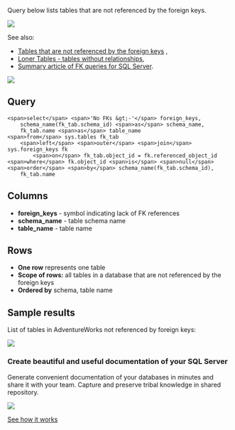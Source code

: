 Query below lists tables that are not referenced by the foreign keys.

![](https://dataedo.com/asset/img/kb/query/not_referenced_table.png)

See also:

-   [Tables that are not referenced by the foreign keys](https://dataedo.com/kb/query/sql-server/find-tables-that-are-not-referenced-by-the-foreign-keys) ,
-   [Loner Tables - tables without relationships](https://dataedo.com/kb/query/sql-server/find-tables-without-relationships-loner-tables),
-   [Summary article of FK queries for SQL Server](https://dataedo.com/kb/query/sql-server/list-foreign-keys-sql-queries).

[![](https://dataedo.com/asset/img/markdown/docs/test-article/3187eed29ce5b9127613e8a72fc11156.png)](https://dataedo.com/blog/confused-when-trying-to-work-with-databases?cta=kb-query-confused)

## Query

```
<span>select</span> <span>'No FKs &gt;-'</span> foreign_keys,
    schema_name(fk_tab.schema_id) <span>as</span> schema_name,
    fk_tab.name <span>as</span> table_name
<span>from</span> sys.tables fk_tab
    <span>left</span> <span>outer</span> <span>join</span> sys.foreign_keys fk
        <span>on</span> fk_tab.object_id = fk.referenced_object_id
<span>where</span> fk.object_id <span>is</span> <span>null</span>
<span>order</span> <span>by</span> schema_name(fk_tab.schema_id),
    fk_tab.name
```

## Columns

-   **foreign\_keys** - symbol indicating lack of FK references
-   **schema\_name** - table schema name
-   **table\_name** - table name

## Rows

-   **One row** represents one table
-   **Scope of rows:** all tables in a database that are not referenced by the foreign keys
-   **Ordered by** schema, table name

## Sample results

List of tables in AdventureWorks not referenced by foreign keys:

![](https://dataedo.com/asset/img/kb/query/sql-server/not_referenced_tables.png)

### Create beautiful and useful documentation of your SQL Server

Generate convenient documentation of your databases in minutes and share it with your team. Capture and preserve tribal knowledge in shared repository.

[![](https://dataedo.com/asset/img/markdown/docs/test-article/30c11fa4b210f11740f56e85ca8bf9c6.gif)](https://demo.dataedo.com/)

[See how it works](https://demo.dataedo.com/)